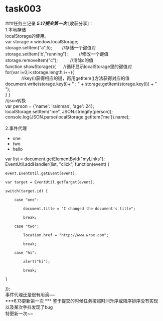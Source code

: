 # task003
###任务三记录
***5.17提交第一次***
  [收获分享]：
  </br>
  1.本地存储
  </br>
  localStorage的使用。
</br>
var storage = window.localStorage;</br>
storage.setItem("a",5);&nbsp;&nbsp;&nbsp;&nbsp;&nbsp;&nbsp;&nbsp;&nbsp;//存储一个键值对</br>
storage.setItem('b',"running");   &nbsp;&nbsp;&nbsp;&nbsp;&nbsp;&nbsp;&nbsp;&nbsp;//修改一个键值</br>
storage.removeItem("c");         &nbsp;&nbsp;&nbsp;&nbsp;&nbsp;&nbsp;&nbsp;&nbsp; //清除c的值</br>
function showStorage(){    &nbsp;&nbsp;&nbsp;&nbsp;       //循环显示localStorage里的键值对</br>
    for(var i=0;i<storage.length;i++){</br>
                           &nbsp;&nbsp;&nbsp;&nbsp;&nbsp;&nbsp;&nbsp;&nbsp;&nbsp;&nbsp;&nbsp;&nbsp;       //key(i)获得相应的键，再用getItem()方法获得对应的值</br>
    document.write(storage.key(i)+ " : " + storage.getItem(storage.key(i)) + "<br>");</br>
   }
}
</br>
//json转换
</br>
var person = {'name': 'rainman', 'age': 24};</br>
localStorage.setItem("me", JSON.stringify(person));</br>
console.log(JSON.parse(localStorage.getItem('me')).name);</br>
</br>
2.事件代理
</br>
<ul id="myLinks">

   <li id="one">one</li>
   
   <li id="two">two</li>  
   
   <li id="hi">hello</li>
   
</ul>

var list = document.getElementById("myLinks");</br>
EventUtil.addHandler(list, "click", function(event) {

    event.EventUtil.getEvent(event);
    
    var target = EventUtil.getTarget(event);
    
    switch(target.id) {
    
        case "one":
        
            document.title = "I changed the document's title";
            
            break;
            
        case "two":
        
            location.href = "http://www.wrox.com";
            
            break;  
            
        case "hi":
        
            alert("hi");
            
            break;   
            
    }
    
});
</br>
事件代理还是很有用滴~~
</br>
***6.13更新第一次  ***
鉴于提交的时候任务按照时间升序或降序排序没有实现</br>
以及某次手抖发现了bug</br>
特更新一次~~</br>

